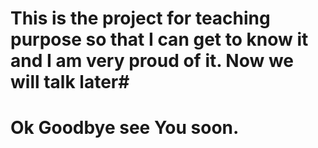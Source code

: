 # This is the project for teaching purpose so that I can get to know it and I am very proud of it. Now we will talk later# 
# Ok Goodbye see You soon.
